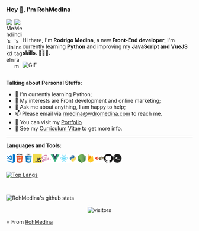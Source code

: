 ### Hey 👋, I'm RohMedina

<a href="https://www.linkedin.com/in/rodrigo-medina-gatica/">
  <img align="left" alt="Mehdi's LinkdeIn" width="22px" src="https://github.com/TheDudeThatCode/TheDudeThatCode/blob/master/Assets/Linkedin.svg" />
</a>
<a href="https://www.instagram.com/r000drigo/">
  <img align="left" alt="Mehdi's Instagram" width="22px" src="https://github.com/TheDudeThatCode/TheDudeThatCode/blob/master/Assets/Instagram.svg" />
</a>
<br />
<br />

Hi there, I'm **Rodrigo Medina**, a new **Front-End developer**, I'm currently learning **Python** and improving my **JavaScript and VueJS skills**.  👨🏽‍💼. 

  <img align="center" alt="GIF" src="https://geeksgod.com/wp-content/uploads/2020/05/Understanding-of-a-Web-Developer.png" />

<br />
<br />

**Talking about Personal Stuffs:**


- 🌱 I’m currently learning Python; 
- 🤔 My interests are Front development and online marketing;
- 💬 Ask me about anything, I am happy to help;
- 📫 Please email via rmedina@wdromedina.com to reach me.
- 🔭 You can visit my [Portfolio](https://wdromedina.com/)
- 📝 See my [Curriculum Vitae](https://drive.google.com/file/d/1-GVf_sRf42z9f1MB35iLrweFbZPTVm-o/view?usp=sharing) to get more info.


---
**Languages and Tools:**  

<img align="left" height="24" src="https://raw.githubusercontent.com/github/explore/80688e429a7d4ef2fca1e82350fe8e3517d3494d/topics/visual-studio-code/visual-studio-code.png">
<img align="left" height="24" src="https://raw.githubusercontent.com/github/explore/80688e429a7d4ef2fca1e82350fe8e3517d3494d/topics/html/html.png">
<img align="left" height="24" src="https://raw.githubusercontent.com/github/explore/80688e429a7d4ef2fca1e82350fe8e3517d3494d/topics/css/css.png">
<img align="left" height="24" src="https://raw.githubusercontent.com/github/explore/80688e429a7d4ef2fca1e82350fe8e3517d3494d/topics/javascript/javascript.png">
<img align="left" height="24" src="https://raw.githubusercontent.com/github/explore/80688e429a7d4ef2fca1e82350fe8e3517d3494d/topics/sass/sass.png">
<img align="left" height="24" src="https://raw.githubusercontent.com/github/explore/80688e429a7d4ef2fca1e82350fe8e3517d3494d/topics/vue/vue.png">
<img align="left" height="24" src="https://raw.githubusercontent.com/github/explore/80688e429a7d4ef2fca1e82350fe8e3517d3494d/topics/react/react.png">
<img align="left" height="24" src="https://raw.githubusercontent.com/github/explore/80688e429a7d4ef2fca1e82350fe8e3517d3494d/topics/python/python.png">
<img align="left" height="24" src="https://raw.githubusercontent.com/github/explore/80688e429a7d4ef2fca1e82350fe8e3517d3494d/topics/nodejs/nodejs.png">
<img align="left" height="24" src="https://raw.githubusercontent.com/github/explore/80688e429a7d4ef2fca1e82350fe8e3517d3494d/topics/firebase/firebase.png">
<img align="left" height="24" src="https://raw.githubusercontent.com/github/explore/80688e429a7d4ef2fca1e82350fe8e3517d3494d/topics/git/git.png">
<img align="left" height="24" src="https://raw.githubusercontent.com/github/explore/78df643247d429f6cc873026c0622819ad797942/topics/github/github.png">
<img align="left" height="24" src="https://raw.githubusercontent.com/github/explore/80688e429a7d4ef2fca1e82350fe8e3517d3494d/topics/terminal/terminal.png">

<br />
<br />


[![Top Langs](https://github-readme-stats.vercel.app/api/top-langs/?username=rohmedina&layout=compact&theme=highcontrast)](https://github.com/rohmedina/github-readme-stats)


<br />



![RohMedina's github stats](https://github-readme-stats.vercel.app/api?username=rohmedina&show_icons=true&theme=highcontrast)


<p align="center">
  <img align="center" alt="visitors" src="https://visitor-badge.laobi.icu/badge?page_id=rohmedina.rohmedina" />
  
  
</p>



⭐️ From [RohMedina](https://github.com/rohmedina)
